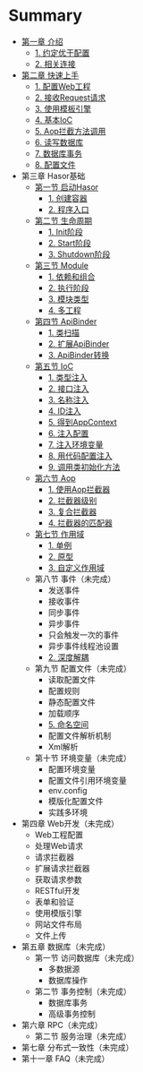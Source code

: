 # Summary

* [第一章 介绍](README.md)
  * [1. 约定优于配置](chapter-01/about_coc.md)
  * [2. 相关连接](chapter-01/resources.md)
* [第二章 快速上手](chapter-02/QuickStart.md)
  * [1. 配置Web工程](chapter-02/ConfigWebApps.md)
  * [2. 接收Request请求](chapter-02/ProseccRequest.md)
  * [3. 使用模板引擎](chapter-02/UseTemplate.md)
  * [4. 基本IoC](chapter-02/IoC.md)
  * [5. Aop拦截方法调用](chapter-02/AopInterceptor.md)
  * [6. 读写数据库](chapter-02/ReadDataBase.md)
  * [7. 数据库事务](chapter-02/DataBaseTransaction.md)
  * [8. 配置文件](chapter-02/ReadSettingsFile.md)
* 第三章 Hasor基础
  * [第一节 启动Hasor](chapter-03/subject-02/hasor.md)
    * [1. 创建容器](chapter-03/subject-01/CreateHasor.md)
    * [2. 程序入口](chapter-03/subject-01/AppEnterIn.md)
  * [第二节 生命周期](chapter-03/subject-02/Overview.md)
    * [1. Init阶段](chapter-03/subject-02/InitPhase.md)
    * [2. Start阶段](chapter-03/subject-02/StartPhase.md)
    * [3. Shutdown阶段](chapter-03/subject-02/ShutdownPhase.md)
  * [第三节 Module](chapter-03/subject-03/Module.md)
    * [1. 依赖和组合](chapter-03/subject-03/Dependency.md)
    * [2. 执行阶段](chapter-03/subject-03/Lifecycle.md)
    * [3. 模块类型](chapter-03/subject-03/ModuleTypes.md)
    * [4. 多工程](chapter-03/subject-03/MultiProject.md)
  * [第四节 ApiBinder](chapter-03/subject-04/KnowApiBinder.md)
    * [1. 类扫描](chapter-03/subject-04/ScanClass.md)
    * [2. 扩展ApiBinder](chapter-03/subject-04/ExtApiBinder.md)
    * [3. ApiBinder转换](chapter-03/subject-04/ApiBinderConver.md)
  * [第五节 IoC](chapter-03/subject-05/ioc.md)
    * [1. 类型注入](chapter-03/subject-05/InjectType.md)
    * [2. 接口注入](chapter-03/subject-05/InjectFaces.md)
    * [3. 名称注入](chapter-03/subject-05/InjectName.md)
    * [4. ID注入](chapter-03/subject-05/InjectID.md)
    * [5. 得到AppContext](chapter-03/subject-05/GetAppContext.md)
    * [6. 注入配置](chapter-03/subject-05/InjectSettings.md)
    * [7. 注入环境变量](chapter-03/subject-05/InjectVars.md)
    * [8. 用代码配置注入](chapter-03/subject-05/InjectCodes.md)
    * [9. 调用类初始化方法](chapter-03/subject-05/InitMethodCall.md)
  * [第六节 Aop](chapter-03/subject-06/aop.md)
    * [1. 使用Aop拦截器](chapter-03/subject-06/AopInterceptor.md)
    * [2. 拦截器级别](chapter-03/subject-06/LevelInterceptor.md)
    * [3. 复合拦截器](chapter-03/subject-06/InterceptorComplex.md)
    * [4. 拦截器的匹配器](chapter-03/subject-06/InterceptorMatcher.md)
  * [第七节 作用域](chapter-03/subject-07/Scope.md)
    * [1. 单例](chapter-03/subject-07/Singleton.md)
    * [2. 原型](chapter-03/subject-07/Prototype.md)
    * [3. 自定义作用域](chapter-03/subject-07/CustomScope.md)
  * 第八节 事件（未完成）
    * 发送事件
    * 接收事件
    * 同步事件
    * 异步事件
    * 只会触发一次的事件
    * 异步事件线程池设置
    * [2. 深度解耦](chapter-03/subject-08/深度解耦.md)
  * 第九节 配置文件（未完成）
    * 读取配置文件
    * 配置规则
    * 静态配置文件
    * 加载顺序
    * [5. 命名空间](chapter-03/subject-09/多项目.md)
    * 配置文件解析机制
    * Xml解析
  * 第十节 环境变量（未完成）
    * 配置环境变量
    * 配置文件引用环境变量
    * env.config
    * 模版化配置文件
    * 实践多环境
* 第四章 Web开发（未完成）
  * Web工程配置
  * 处理Web请求
  * 请求拦截器
  * 扩展请求拦截器
  * 获取请求参数
  * RESTful开发
  * 表单和验证
  * 使用模版引擎
  * 网站文件布局
  * 文件上传
* 第五章 数据库（未完成）
  * 第一节 访问数据库（未完成）
    * 多数据源
    * 数据库操作
  * 第二节 事务控制（未完成）
    * 数据库事务
    * 高级事务控制
* 第六章 RPC（未完成）
  * 第二节 服务治理（未完成）
* 第七章 分布式一致性（未完成）
* 第十一章 FAQ（未完成）

